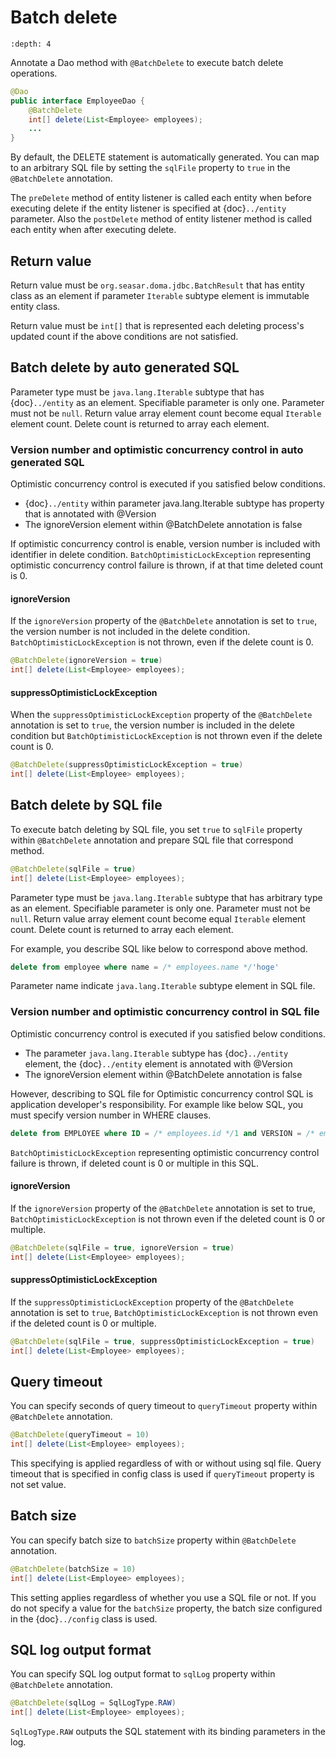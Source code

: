 # Batch delete

```{contents}
:depth: 4
```

Annotate a Dao method with `@BatchDelete` to execute batch delete operations.

```java
@Dao
public interface EmployeeDao {
    @BatchDelete
    int[] delete(List<Employee> employees);
    ...
}
```

By default, the DELETE statement is automatically generated.
You can map to an arbitrary SQL file by setting the `sqlFile` property to `true` in the `@BatchDelete` annotation.

The `preDelete` method of entity listener is called each entity when before executing delete if the entity listener is specified at {doc}`../entity` parameter.
Also the `postDelete` method of entity listener method is called each entity when after executing delete.

## Return value

Return value must be `org.seasar.doma.jdbc.BatchResult` that has entity class as an element if parameter `Iterable` subtype element is immutable entity class.

Return value must be `int[]` that is represented each deleting process's updated count if the above conditions are not satisfied.

## Batch delete by auto generated SQL

Parameter type must be `java.lang.Iterable` subtype that has {doc}`../entity` as an element.
Specifiable parameter is only one.
Parameter must not be `null`.
Return value array element count become equal `Iterable` element count.
Delete count is returned to array each element.

### Version number and optimistic concurrency control in auto generated SQL

Optimistic concurrency control is executed if you satisfied below conditions.

- {doc}`../entity` within parameter java.lang.Iterable subtype has property that is annotated with @Version
- The ignoreVersion element within @BatchDelete annotation is false

If optimistic concurrency control is enable, version number is included with identifier in delete condition.
`BatchOptimisticLockException` representing optimistic concurrency control failure is thrown, if at that time deleted count is 0.

#### ignoreVersion

If the `ignoreVersion` property of the `@BatchDelete` annotation is set to `true`, the version number is not included in the delete condition.
`BatchOptimisticLockException` is not thrown, even if the delete count is 0.

```java
@BatchDelete(ignoreVersion = true)
int[] delete(List<Employee> employees);
```

#### suppressOptimisticLockException

When the `suppressOptimisticLockException` property of the `@BatchDelete` annotation is set to `true`,
the version number is included in the delete condition but `BatchOptimisticLockException` is not thrown even if the delete count is 0.

```java
@BatchDelete(suppressOptimisticLockException = true)
int[] delete(List<Employee> employees);
```

## Batch delete by SQL file

To execute batch deleting by SQL file,
you set `true` to `sqlFile` property within `@BatchDelete` annotation and prepare SQL file that correspond method.

```java
@BatchDelete(sqlFile = true)
int[] delete(List<Employee> employees);
```

Parameter type must be `java.lang.Iterable` subtype that has arbitrary type as an element.
Specifiable parameter is only one.
Parameter must not be `null`.
Return value array element count become equal `Iterable` element count.
Delete count is returned to array each element.

For example, you describe SQL like below to correspond above method.

```sql
delete from employee where name = /* employees.name */'hoge'
```

Parameter name indicate `java.lang.Iterable` subtype element in SQL file.

### Version number and optimistic concurrency control in SQL file

Optimistic concurrency control is executed if you satisfied below conditions.

- The parameter `java.lang.Iterable` subtype has {doc}`../entity` element, the {doc}`../entity` element is annotated with @Version
- The ignoreVersion element within @BatchDelete annotation is false

However, describing to SQL file for Optimistic concurrency control SQL is application developer's responsibility.
For example like below SQL, you must specify version number in WHERE clauses.

```sql
delete from EMPLOYEE where ID = /* employees.id */1 and VERSION = /* employees.version */1
```

`BatchOptimisticLockException` representing optimistic concurrency control failure is thrown, if deleted count is 0 or multiple in this SQL.

#### ignoreVersion

If the `ignoreVersion` property of the `@BatchDelete` annotation is set to true,
`BatchOptimisticLockException` is not thrown even if the deleted count is 0 or multiple.

```java
@BatchDelete(sqlFile = true, ignoreVersion = true)
int[] delete(List<Employee> employees);
```

#### suppressOptimisticLockException

If the `suppressOptimisticLockException` property of the `@BatchDelete` annotation is set to `true`,
`BatchOptimisticLockException` is not thrown even if the deleted count is 0 or multiple.

```java
@BatchDelete(sqlFile = true, suppressOptimisticLockException = true)
int[] delete(List<Employee> employees);
```

## Query timeout

You can specify seconds of query timeout to `queryTimeout` property within `@BatchDelete` annotation.

```java
@BatchDelete(queryTimeout = 10)
int[] delete(List<Employee> employees);
```

This specifying is applied regardless of with or without using sql file.
Query timeout that is specified in config class is used if `queryTimeout` property is not set value.

## Batch size

You can specify batch size to `batchSize` property within `@BatchDelete` annotation.

```java
@BatchDelete(batchSize = 10)
int[] delete(List<Employee> employees);
```

This setting applies regardless of whether you use a SQL file or not.
If you do not specify a value for the `batchSize` property, the batch size configured in the {doc}`../config` class is used.

## SQL log output format

You can specify SQL log output format to `sqlLog` property within `@BatchDelete` annotation.

```java
@BatchDelete(sqlLog = SqlLogType.RAW)
int[] delete(List<Employee> employees);
```

`SqlLogType.RAW` outputs the SQL statement with its binding parameters in the log.
